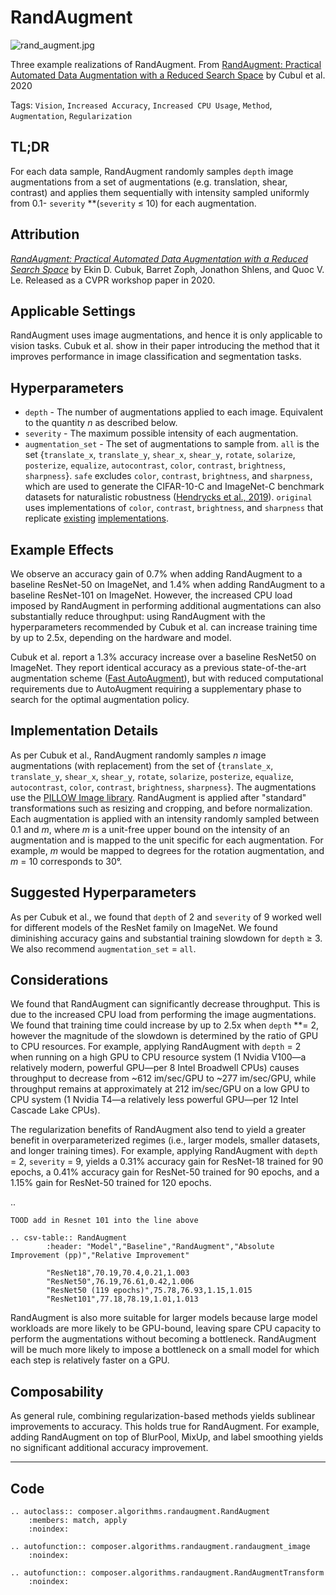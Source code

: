 # RandAugment

![rand_augment.jpg](https://storage.googleapis.com/docs.mosaicml.com/images/methods/rand_augment.jpg)

Three example realizations of RandAugment. From [RandAugment: Practical Automated Data Augmentation with a Reduced Search Space](https://openaccess.thecvf.com/content_CVPRW_2020/html/w40/Cubuk_Randaugment_Practical_Automated_Data_Augmentation_With_a_Reduced_Search_Space_CVPRW_2020_paper.html) by Cubul et al. 2020

Tags: `Vision`, `Increased Accuracy`, `Increased CPU Usage`, `Method`, `Augmentation`, `Regularization`

## TL;DR

For each data sample, RandAugment randomly samples `depth` image augmentations from a set of augmentations (e.g. translation, shear, contrast) and applies them sequentially with intensity sampled uniformly from 0.1- `severity` **(`severity` ≤ 10) for each augmentation.

## Attribution

*[RandAugment: Practical Automated Data Augmentation with a Reduced Search Space](https://openaccess.thecvf.com/content_CVPRW_2020/html/w40/Cubuk_Randaugment_Practical_Automated_Data_Augmentation_With_a_Reduced_Search_Space_CVPRW_2020_paper.html)* by Ekin D. Cubuk, Barret Zoph, Jonathon Shlens, and Quoc V. Le. Released as a CVPR workshop paper in 2020.

## Applicable Settings

RandAugment uses image augmentations, and hence it is only applicable to vision tasks. Cubuk et al. show in their paper introducing the method that it improves performance in image classification and segmentation tasks.

## Hyperparameters

- `depth` - The number of augmentations applied to each image. Equivalent to the quantity *n* as described below.
- `severity` - The maximum possible intensity of each augmentation.
- `augmentation_set` - The set of augmentations to sample from. `all` is the set  {`translate_x`, `translate_y`, `shear_x`, `shear_y`, `rotate`, `solarize`, `posterize`, `equalize`, `autocontrast`, `color`, `contrast`, `brightness`, `sharpness`}. `safe` excludes `color`, `contrast`, `brightness`, and `sharpness`, which are used to generate the CIFAR-10-C and ImageNet-C benchmark datasets for naturalistic robustness ([Hendrycks et al., 2019](https://arxiv.org/abs/1903.12261)). `original` uses implementations of `color`, `contrast`, `brightness`, and `sharpness` that replicate [existing](https://github.com/rwightman/pytorch-image-models/blob/master/timm/data/auto_augment.py) [implementations](https://github.com/tensorflow/tpu/blob/master/models/official/efficientnet/autoaugment.py).

<!--
[comment]: #  See TODO LINK TO LINE IN CODE for more details.
-->

## Example Effects

We observe an accuracy gain of 0.7% when adding RandAugment to a baseline ResNet-50 on ImageNet, and 1.4% when adding RandAugment to a baseline ResNet-101 on ImageNet. However, the increased CPU load imposed by RandAugment in performing additional augmentations can also substantially reduce throughput: using RandAugment with the hyperparameters recommended by Cubuk et al. can increase training time by up to 2.5x, depending on the hardware and model.

Cubuk et al. report a 1.3% accuracy increase over a baseline ResNet50 on ImageNet. They report identical accuracy as a previous state-of-the-art augmentation scheme ([Fast AutoAugment](https://arxiv.org/abs/1905.00397)), but with reduced computational requirements due to AutoAugment requiring a supplementary phase to search for the optimal augmentation policy.

## Implementation Details

As per Cubuk et al., RandAugment randomly samples *n* image augmentations (with replacement) from the set of {`translate_x`, `translate_y`, `shear_x`, `shear_y`, `rotate`, `solarize`, `posterize`, `equalize`, `autocontrast`, `color`, `contrast`, `brightness`, `sharpness`}. The augmentations use the [PILLOW Image library](https://pillow.readthedocs.io/en/stable/reference/Image.html). RandAugment is applied after "standard" transformations such as resizing and cropping, and before normalization. Each augmentation is applied with an intensity randomly sampled between 0.1 and *m*, where *m* is a unit-free upper bound on the intensity of an augmentation and is mapped to the unit specific for each augmentation. For example, *m* would be mapped to degrees for the rotation augmentation, and *m* = 10 corresponds to 30°.

## Suggested Hyperparameters

As per Cubuk et al., we found that `depth` of 2 and `severity` of 9 worked well for
different models of the ResNet family on ImageNet. We found diminishing accuracy gains and
substantial training slowdown for `depth` ≥ 3. We also recommend `augmentation_set` =
`all`.

## Considerations

We found that RandAugment can significantly decrease throughput. This is due to the increased CPU load from performing the image augmentations. We found that training time could increase by up to 2.5x when `depth` **= 2, however the magnitude of the slowdown is determined by the ratio of GPU to CPU resources. For example, applying RandAugment with `depth` = 2 when running on a high GPU to CPU resource system (1 Nvidia V100—a relatively modern, powerful GPU—per 8 Intel Broadwell CPUs) causes throughput to decrease from ~612 im/sec/GPU to ~277 im/sec/GPU, while throughput remains at approximately at 212 im/sec/GPU on a low GPU to CPU system (1 Nvidia T4—a relatively less powerful GPU—per 12 Intel Cascade Lake CPUs).

The regularization benefits of RandAugment also tend to yield a greater benefit in overparameterized regimes (i.e., larger models, smaller datasets, and longer training times). For example, applying RandAugment with `depth` = 2, `severity` = 9, yields a 0.31% accuracy gain for ResNet-18 trained for 90 epochs, a 0.41% accuracy gain for ResNet-50 trained for 90 epochs, and a 1.15% gain for ResNet-50 trained for 120 epochs.

..

    TOOD add in Resnet 101 into the line above


```{eval-rst}
.. csv-table:: RandAugment
        :header: "Model","Baseline","RandAugment","Absolute Improvement (pp)","Relative Improvement"

        "ResNet18",70.19,70.4,0.21,1.003
        "ResNet50",76.19,76.61,0.42,1.006
        "ResNet50 (119 epochs)",75.78,76.93,1.15,1.015
        "ResNet101",77.18,78.19,1.01,1.013
```

RandAugment is also more suitable for larger models because large model workloads are more likely to be GPU-bound, leaving spare CPU capacity to perform the augmentations without becoming a bottleneck. RandAugment will be much more likely to impose a bottleneck on a small model for which each step is relatively faster on a GPU.

## Composability

As general rule, combining regularization-based methods yields sublinear improvements to accuracy. This holds true for RandAugment. For example, adding RandAugment on top of BlurPool, MixUp, and label smoothing yields no significant additional accuracy improvement.

---

## Code

```{eval-rst}
.. autoclass:: composer.algorithms.randaugment.RandAugment
    :members: match, apply
    :noindex:

.. autofunction:: composer.algorithms.randaugment.randaugment_image
    :noindex:

.. autofunction:: composer.algorithms.randaugment.RandAugmentTransform
    :noindex:
```
